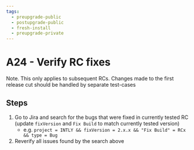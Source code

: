 ```yaml
---
tags:
  - preupgrade-public
  - postupgrade-public
  - fresh-install
  - preupgrade-private
---
```


# A24 - Verify RC fixes

Note. This only applies to subsequent RCs. Changes made to the first release cut should be handled by separate test-cases

## Steps

1. Go to Jira and search for the bugs that were fixed in currently tested RC (update `fixVersion` and `Fix Build` to match currently tested version)
   - e.g. `project = INTLY && fixVersion = 2.x.x && "Fix Build" = RCx && type = Bug`
2. Reverify all issues found by the search above
